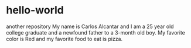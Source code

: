 # hello-world
another repository
My name is Carlos Alcantar and I am a 25 year old college graduate and a newfound father to a 3-month old boy. My favorite color is Red and my favorite food to eat is pizza. 
